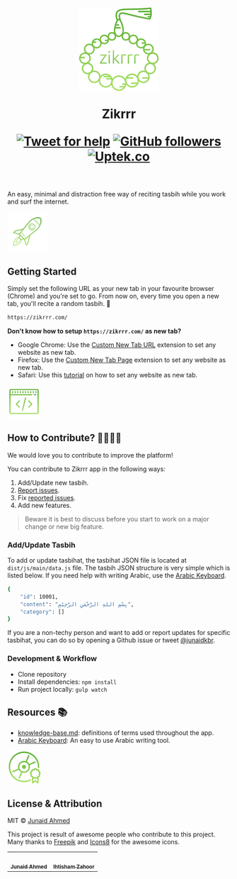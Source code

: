 <h1 align="center">
    <img width="180" src="./static/images/zikrrr-logo.png" alt="Zikrrr – A random dhikr/tasbih for newly opened tabs by Junaid Ahmed">
    <br>

Zikrrr

[![Tweet for help](https://img.shields.io/twitter/follow/junaidkbr.svg?style=social&label=Tweet%20@junaidkbr)](https://twitter.com/junaidkbr/) [![GitHub followers](https://img.shields.io/github/followers/junaidkbr.svg?style=social&label=Follow)](https://github.com/junaidkbr?tab=followers) [![Uptek.co](https://img.shields.io/badge/Supported%20by-Uptek.co%20Web%20Solutions%20Agency%20%E2%86%92-blue)](https://Uptek.co "This open source project is supported by Uptek.co")
</h1>

<br>

An easy, minimal and distraction free way of reciting tasbih while you work and surf the internet.

[![Start](./static/images/zikrrr-getting-started.png)](/)
## Getting Started
Simply set the following URL as your new tab in your favourite browser (Chrome) and you're set to go. From now on, every time you open a new tab, you'll recite a random tasbih. 👐

```sh
https://zikrrr.com/
```

**Don't know how to setup `https://zikrrr.com/` as new tab?**
- Google Chrome: Use the [Custom New Tab URL](https://chrome.google.com/webstore/detail/custom-new-tab-url/mmjbdbjnoablegbkcklggeknkfcjkjia) extension to set any website as new tab.
- Firefox: Use the [Custom New Tab Page](https://addons.mozilla.org/en-US/firefox/addon/custom-new-tab-page/) extension to set any website as new tab.
- Safari: Use this [tutorial](https://www.howtogeek.com/284582/how-to-open-a-new-tab-to-a-specific-webpage-in-your-browser/) on how to set any website as new tab.

[![Contribute](./static/images/zikrrr-contributions.png)](/)
## How to Contribute? 👨‍💻👩‍💻

We would love you to contribute to improve the platform!

You can contribute to Zikrrr app in the following ways:
1. Add/Update new tasbih.
2. [Report issues](https://github.com/junaidkbr/zikrrr/issues/new).
3. Fix [reported issues](https://github.com/junaidkbr/zikrrr/issues).
4. Add new features.

> Beware it is best to discuss before you start to work on a major change or new big feature.

### Add/Update Tasbih
To add or update tasbihat, the tasbihat JSON file is located at `dist/js/main/data.js` file. The tasbih JSON structure is very simple which is listed below. If you need help with writing Arabic, use the [Arabic Keyboard](http://www.arabic-keyboard.org/).

```sh
{
    "id": 10001,
    "content": "بِسْمِ اللهِ الرَّحْمٰنِ الرَّحِيْمِ",
    "category": []
}
```

If you are a non-techy person and want to add or report updates for specific tasbihat, you can do so by opening a Github issue or tweet [@junaidkbr](https://twitter.com/junaidkbr).

### Development & Workflow
- Clone repository
- Install dependencies: `npm install`
- Run project locally: `gulp watch`

## Resources 📚
-  [knowledge-base.md](https://github.com/junaidkbr/zikrrr/blob/master/knowledge-base.md): definitions of terms used throughout the app.
-  [Arabic Keyboard](http://www.arabic-keyboard.org/): An easy to use Arabic writing tool.

[![Attribution](./static/images/zikrrr-licenses.png)](/)
## License & Attribution
MIT © [Junaid Ahmed](https://junaidahmed.com)

This project is result of awesome people who contribute to this project. Many thanks to <a href="https://www.flaticon.com/authors/freepik" title="Freepik">Freepik</a> and <a target="_blank" href="https://icons8.com">Icons8</a> for the awesome icons.

<!-- CONTRIBUTORS-LIST:START -->
<!-- prettier-ignore-start -->
<!-- markdownlint-disable -->
<table>
  <tr>
    <td align="center"><a href="https://github.com/junaidkbr"><img src="https://avatars.githubusercontent.com/u/12216819?v=3" width="100px;" alt=""/><br /><sub><b>Junaid Ahmed</b></sub></a></td>
    <td align="center"><a href="https://github.com/ihtishamzahoor"><img src="https://avatars.githubusercontent.com/u/19364485?v=3" width="100px;" alt=""/><br /><sub><b>Ihtisham Zahoor</b></sub></a></td>
  </tr>
</table>
<!-- markdownlint-enable -->
<!-- prettier-ignore-end -->
<!-- CONTRIBUTORS-LIST:END -->